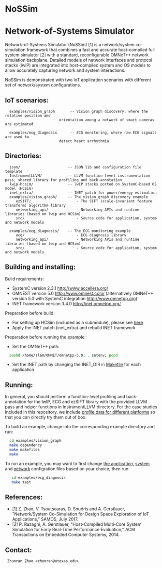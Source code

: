 # NoSSim
Network-of-Systems Simulator
============================

Network-of-Systems Simulator (NoSSim) [1] is a network/system co-simulation framework
that combines a fast and accurate host-compiled full system simulator [2] with a standard, 
reconfigurable OMNeT++ network simulation backplane. Detailed models of network interfaces 
and protocol stacks (lwIP) are integrated into host-compiled system and OS models to
allow accurately capturing network and system interactions.

NoSSim is demonstrated with two IoT application scenarios with different set of 
network/system configurations. 

IoT scenarios:
------------------
```
  examples/vision_graph       -- Vision graph discovery, where the relative position and 
		                 orientation among a network of smart cameras are estimated
		      
  examples/ecg_diagnosis      -- ECG monitoring, where raw ECG signals are used to 
		                 detect heart arrhythmia
```

Directories:
------------
```
  json/                      -- JSON lib and configuration file template
  InstrumentLLVM/            -- LLVM function-level instrumentation pass, shared library for profiling and back-annotation
  lwip-hcsim/                -- lwIP stacks ported on SystemC-based OS model (HCSim)
  inet_extra/                -- INET patch for power/energy estimation
  examples/vision_graph/     -- The vision graph discovery example
     ezSIFT/                     - The SIFT (scale-invariant feature transform) algorithm library
     networking_api/             - Networking APIs and runtime libraries (based on lwip and HCSim) 
     src/                        - Source code for application, system and network models

  examples/ecg_diagnosis/    -- The ECG monitoring example
     ecg/     	                 - ECG diagnosis library
     networking_api/             - Networking APIs and runtime libraries (based on lwip and HCSim) 
     src/                        - Source code for application, system and network models
```

Building and installing:
------------------------
Build requirements:
  - SystemC version 2.3.1 http://www.accellera.org/
  - OMNEST version 5.0  http://www.omnest.com/
    (alternatively OMNeT++ version 5.0 with SystemC integration http://www.omnetpp.org)
  - INET framework version 3.4.0 http://inet.omnetpp.org/

Preparation before build:
  - For setting up HCSim (included as a submodule), please see [here](https://github.com/SLAM-Lab/HCSim)
  - Apply the INET patch (inet_extra) and rebuild INET framework

Preparation before running the example:
  - Set the OMNeT++ path:
```bash
  pushd /home/slam/OMNET/omnetpp-5.0; . setenv; popd
```
  - Set the INET path by changing the INET_DIR in [Makefile](https://github.com/SLAM-Lab/NoSSim/blob/master/examples/ecg_diagnosis/Makefile) for each application


Running:
--------
In general, you should perform a function-level profiling and back-annotation 
for the lwIP, ECG and ezSIFT library with the provided LLVM pass and 
helper functions in InstrumentLLVM directory. For the case studies included in 
this repository, we include [profile data for different platforms](https://github.com/SLAM-Lab/NoSSim/tree/master/examples/ecg_diagnosis/src/profile) so that you can directly try them out of box. 

To build an example, change into the corresponding example
directory and run:
```bash
  cd examples/vision_graph
  make dependency
  make makefiles
  make
```
To run an example, you may want to first change [the application](https://github.com/SLAM-Lab/NoSSim/blob/master/examples/vision_graph/src/sim_config.json), [system](https://github.com/SLAM-Lab/NoSSim/blob/master/examples/vision_graph/src/Cluster.ned) and [network](https://github.com/SLAM-Lab/NoSSim/blob/master/examples/vision_graph/src/omnetpp.ini) configration files based on your choice, then run:
```bash
   cd examples/ecg_diagnosis
   make test
```



References:
-----------
- [1] Z. Zhao, V. Tsoutsouras, D. Soudris and A. Gerstlauer, "Network/System 
    Co-Simulation for Design Space Exploration of IoT Applications," SAMOS, July 2017.
- [2] P. Razaghi, A. Gerstlauer, "Host-Compiled Multi-Core System Simulation
    for Early Real-Time Performance Evaluation," ACM Transactions on Embedded
    Computer Systems, 2014.


Contact: 
--------
     Zhuoran Zhao <zhuoran@utexas.edu>


